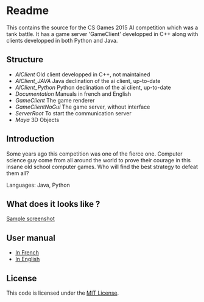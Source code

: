 # Readme
This contains the source for the CS Games 2015 AI competition which was a tank battle. It has a game server 'GameClient' developped in C++ along with clients developped in both Python and Java.

## Structure

* *AIClient* Old client developped in C++, not maintained
* *AIClient_JAVA* Java declination of the ai client, up-to-date
* *AIClient_Python* Python declination of the ai client, up-to-date
* *Documentation* Manuals in french and English
* *GameClient* The game renderer
* *GameClientNoGui* The game server, without interface
* *ServerRoot* To start the communication server
* *Maya* 3D Objects

## Introduction
Some years ago this competition was one of the fierce one. Computer science guy come from all around the world to prove their courage in this insane old school computer games. Who will find the best strategy to defeat them all?

Languages: Java, Python

## What does it looks like ?
[Sample screenshot](screenshot.png)

## User manual

* [In French](Documentation/Manuel-utilisateur.pdf)
* [In English](Documentation/User-manual.pdf)


## License

This code is licensed under the [MIT License](license.md).